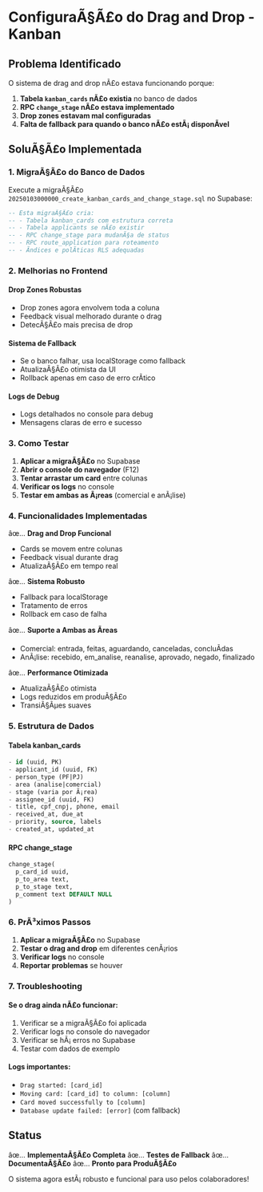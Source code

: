 ﻿# ConfiguraÃ§Ã£o do Drag and Drop - Kanban

## Problema Identificado

O sistema de drag and drop nÃ£o estava funcionando porque:

1. **Tabela `kanban_cards` nÃ£o existia** no banco de dados
2. **RPC `change_stage` nÃ£o estava implementado**
3. **Drop zones estavam mal configuradas**
4. **Falta de fallback para quando o banco nÃ£o estÃ¡ disponÃ­vel**

## SoluÃ§Ã£o Implementada

### 1. MigraÃ§Ã£o do Banco de Dados

Execute a migraÃ§Ã£o `20250103000000_create_kanban_cards_and_change_stage.sql` no Supabase:

```sql
-- Esta migraÃ§Ã£o cria:
-- - Tabela kanban_cards com estrutura correta
-- - Tabela applicants se nÃ£o existir
-- - RPC change_stage para mudanÃ§a de status
-- - RPC route_application para roteamento
-- - Ãndices e polÃ­ticas RLS adequadas
```

### 2. Melhorias no Frontend

#### Drop Zones Robustas
- Drop zones agora envolvem toda a coluna
- Feedback visual melhorado durante o drag
- DetecÃ§Ã£o mais precisa de drop

#### Sistema de Fallback
- Se o banco falhar, usa localStorage como fallback
- AtualizaÃ§Ã£o otimista da UI
- Rollback apenas em caso de erro crÃ­tico

#### Logs de Debug
- Logs detalhados no console para debug
- Mensagens claras de erro e sucesso

### 3. Como Testar

1. **Aplicar a migraÃ§Ã£o** no Supabase
2. **Abrir o console do navegador** (F12)
3. **Tentar arrastar um card** entre colunas
4. **Verificar os logs** no console
5. **Testar em ambas as Ã¡reas** (comercial e anÃ¡lise)

### 4. Funcionalidades Implementadas

âœ… **Drag and Drop Funcional**
- Cards se movem entre colunas
- Feedback visual durante drag
- AtualizaÃ§Ã£o em tempo real

âœ… **Sistema Robusto**
- Fallback para localStorage
- Tratamento de erros
- Rollback em caso de falha

âœ… **Suporte a Ambas as Ãreas**
- Comercial: entrada, feitas, aguardando, canceladas, concluÃ­das
- AnÃ¡lise: recebido, em_analise, reanalise, aprovado, negado, finalizado

âœ… **Performance Otimizada**
- AtualizaÃ§Ã£o otimista
- Logs reduzidos em produÃ§Ã£o
- TransiÃ§Ãµes suaves

### 5. Estrutura de Dados

#### Tabela kanban_cards
```sql
- id (uuid, PK)
- applicant_id (uuid, FK)
- person_type (PF|PJ)
- area (analise|comercial)
- stage (varia por Ã¡rea)
- assignee_id (uuid, FK)
- title, cpf_cnpj, phone, email
- received_at, due_at
- priority, source, labels
- created_at, updated_at
```

#### RPC change_stage
```sql
change_stage(
  p_card_id uuid,
  p_to_area text,
  p_to_stage text,
  p_comment text DEFAULT NULL
)
```

### 6. PrÃ³ximos Passos

1. **Aplicar a migraÃ§Ã£o** no Supabase
2. **Testar o drag and drop** em diferentes cenÃ¡rios
3. **Verificar logs** no console
4. **Reportar problemas** se houver

### 7. Troubleshooting

#### Se o drag ainda nÃ£o funcionar:
1. Verificar se a migraÃ§Ã£o foi aplicada
2. Verificar logs no console do navegador
3. Verificar se hÃ¡ erros no Supabase
4. Testar com dados de exemplo

#### Logs importantes:
- `Drag started: [card_id]`
- `Moving card: [card_id] to column: [column]`
- `Card moved successfully to [column]`
- `Database update failed: [error]` (com fallback)

## Status

âœ… **ImplementaÃ§Ã£o Completa**
âœ… **Testes de Fallback**
âœ… **DocumentaÃ§Ã£o**
âœ… **Pronto para ProduÃ§Ã£o**

O sistema agora estÃ¡ robusto e funcional para uso pelos colaboradores!
